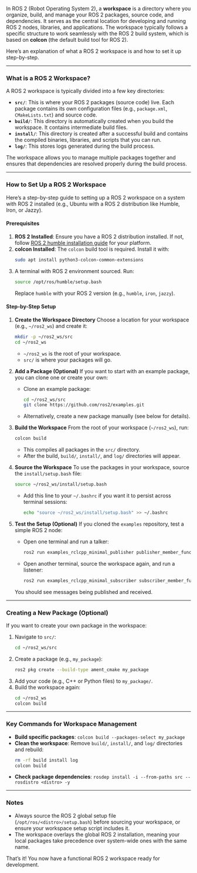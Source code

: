 In ROS 2 (Robot Operating System 2), a **workspace** is a directory where you organize, build, and manage your ROS 2 packages, source code, and dependencies. It serves as the central location for developing and running ROS 2 nodes, libraries, and applications. The workspace typically follows a specific structure to work seamlessly with the ROS 2 build system, which is based on **colcon** (the default build tool for ROS 2).

Here’s an explanation of what a ROS 2 workspace is and how to set it up step-by-step.

---

### What is a ROS 2 Workspace?
A ROS 2 workspace is typically divided into a few key directories:
- **`src/`**: This is where your ROS 2 packages (source code) live. Each package contains its own configuration files (e.g., `package.xml`, `CMakeLists.txt`) and source code.
- **`build/`**: This directory is automatically created when you build the workspace. It contains intermediate build files.
- **`install/`**: This directory is created after a successful build and contains the compiled binaries, libraries, and scripts that you can run.
- **`log/`**: This stores logs generated during the build process.

The workspace allows you to manage multiple packages together and ensures that dependencies are resolved properly during the build process.

---

### How to Set Up a ROS 2 Workspace
Here’s a step-by-step guide to setting up a ROS 2 workspace on a system with ROS 2 installed (e.g., Ubuntu with a ROS 2 distribution like Humble, Iron, or Jazzy).

#### Prerequisites
1. **ROS 2 Installed**: Ensure you have a ROS 2 distribution installed. If not, follow [ROS 2 humble installation guide](https://github.com/jahangir842/linux-notes/blob/main/ros2/1.install-ros2-humble-on-ubuntu-22.md) for your platform.
2. **colcon Installed**: The `colcon` build tool is required. Install it with:
   ```bash
   sudo apt install python3-colcon-common-extensions
   ```
3. A terminal with ROS 2 environment sourced. Run:
   ```bash
   source /opt/ros/humble/setup.bash
   ```
   Replace `humble` with your ROS 2 version (e.g., `humble`, `iron`, `jazzy`).

#### Step-by-Step Setup
1. **Create the Workspace Directory**
   Choose a location for your workspace (e.g., `~/ros2_ws`) and create it:
   ```bash
   mkdir -p ~/ros2_ws/src
   cd ~/ros2_ws
   ```
   - `~/ros2_ws` is the root of your workspace.
   - `src/` is where your packages will go.

2. **Add a Package (Optional)**
   If you want to start with an example package, you can clone one or create your own:
   - Clone an example package:
     ```bash
     cd ~/ros2_ws/src
     git clone https://github.com/ros2/examples.git
     ```
   - Alternatively, create a new package manually (see below for details).

3. **Build the Workspace**
   From the root of your workspace (`~/ros2_ws`), run:
   ```bash
   colcon build
   ```
   - This compiles all packages in the `src/` directory.
   - After the build, `build/`, `install/`, and `log/` directories will appear.

4. **Source the Workspace**
   To use the packages in your workspace, source the `install/setup.bash` file:
   ```bash
   source ~/ros2_ws/install/setup.bash
   ```
   - Add this line to your `~/.bashrc` if you want it to persist across terminal sessions:
     ```bash
     echo "source ~/ros2_ws/install/setup.bash" >> ~/.bashrc
     ```

5. **Test the Setup (Optional)**
   If you cloned the `examples` repository, test a simple ROS 2 node:
   - Open one terminal and run a talker:
     ```bash
     ros2 run examples_rclcpp_minimal_publisher publisher_member_function
     ```
   - Open another terminal, source the workspace again, and run a listener:
     ```bash
     ros2 run examples_rclcpp_minimal_subscriber subscriber_member_function
     ```
   You should see messages being published and received.

---

### Creating a New Package (Optional)
If you want to create your own package in the workspace:
1. Navigate to `src/`:
   ```bash
   cd ~/ros2_ws/src
   ```
2. Create a package (e.g., `my_package`):
   ```bash
   ros2 pkg create --build-type ament_cmake my_package
   ```
3. Add your code (e.g., C++ or Python files) to `my_package/`.
4. Build the workspace again:
   ```bash
   cd ~/ros2_ws
   colcon build
   ```

---

### Key Commands for Workspace Management
- **Build specific packages**: `colcon build --packages-select my_package`
- **Clean the workspace**: Remove `build/`, `install/`, and `log/` directories and rebuild:
  ```bash
  rm -rf build install log
  colcon build
  ```
- **Check package dependencies**: `rosdep install -i --from-paths src --rosdistro <distro> -y`

---

### Notes
- Always source the ROS 2 global setup file (`/opt/ros/<distro>/setup.bash`) before sourcing your workspace, or ensure your workspace setup script includes it.
- The workspace overlays the global ROS 2 installation, meaning your local packages take precedence over system-wide ones with the same name.

That’s it! You now have a functional ROS 2 workspace ready for development.
